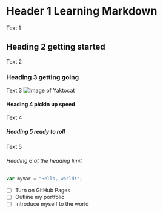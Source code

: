 # Header 1 Learning Markdown
Text 1
## Heading 2 getting started
Text 2
### Heading 3 getting going
Text 3
![Image of Yaktocat](https://octodex.github.com/images/yaktocat.png)
#### Heading 4 pickin up speed
Text 4
##### Heading 5 ready to roll
Text 5
###### Heading 6 at the heading limit
``` javascript
var myVar = "Hello, world!";
```
- [ ] Turn on GitHub Pages
- [ ] Outline my portfolio
- [ ] Introduce myself to the world
